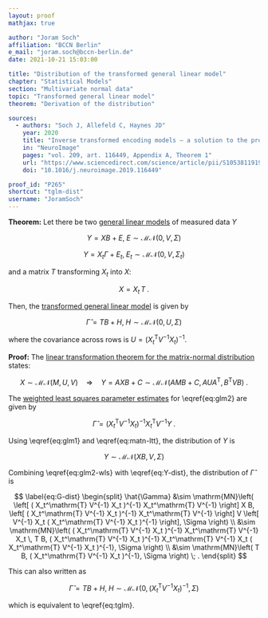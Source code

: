 ```yaml
---
layout: proof
mathjax: true

author: "Joram Soch"
affiliation: "BCCN Berlin"
e_mail: "joram.soch@bccn-berlin.de"
date: 2021-10-21 15:03:00

title: "Distribution of the transformed general linear model"
chapter: "Statistical Models"
section: "Multivariate normal data"
topic: "Transformed general linear model"
theorem: "Derivation of the distribution"

sources:
  - authors: "Soch J, Allefeld C, Haynes JD"
    year: 2020
    title: "Inverse transformed encoding models – a solution to the problem of correlated trial-by-trial parameter estimates in fMRI decoding"
    in: "NeuroImage"
    pages: "vol. 209, art. 116449, Appendix A, Theorem 1"
    url: "https://www.sciencedirect.com/science/article/pii/S1053811919310407"
    doi: "10.1016/j.neuroimage.2019.116449"

proof_id: "P265"
shortcut: "tglm-dist"
username: "JoramSoch"
---
```



**Theorem:** Let there be two [general linear models](/D/glm) of measured data $Y$

$$ \label{eq:glm1}
Y = X B + E, \; E \sim \mathcal{MN}(0, V, \Sigma)
$$

$$ \label{eq:glm2}
Y = X_t \Gamma + E_t, \; E_t \sim \mathcal{MN}(0, V, \Sigma_t)
$$

and a matrix $T$ transforming $X_t$ into $X$:

$$ \label{eq:X-Xt-T}
X = X_t \, T \; .
$$

Then, the [transformed general linear model](/D/tglm) is given by

$$ \label{eq:tglm}
\hat{\Gamma} = T B + H, \; H \sim \mathcal{MN}(0, U, \Sigma)
$$

where the covariance across rows is $U = ( X_t^\mathrm{T} V^{-1} X_t )^{-1}$.


**Proof:** The [linear transformation theorem for the matrix-normal distribution](/P/matn-ltt) states:

$$ \label{eq:matn-ltt}
X \sim \mathcal{MN}(M, U, V) \quad \Rightarrow \quad Y = AXB + C \sim \mathcal{MN}(AMB+C, AUA^\mathrm{T}, B^\mathrm{T}VB) \; .
$$

The [weighted least squares parameter estimates](/P/glm-wls) for \eqref{eq:glm2} are given by

$$ \label{eq:glm2-wls}
\hat{\Gamma} = ( X_t^\mathrm{T} V^{-1} X_t )^{-1} X_t^\mathrm{T} V^{-1} Y \; .
$$

Using \eqref{eq:glm1} and \eqref{eq:matn-ltt}, the distribution of $Y$ is

$$ \label{eq:Y-dist}
Y \sim \mathcal{MN}(X B, V, \Sigma)
$$

Combining \eqref{eq:glm2-wls} with \eqref{eq:Y-dist}, the distribution of $\hat{\Gamma}$ is

$$ \label{eq:G-dist}
\begin{split}
\hat{\Gamma} &\sim \mathrm{MN}\left( \left[ ( X_t^\mathrm{T} V^{-1} X_t )^{-1} X_t^\mathrm{T} V^{-1} \right] X B, \left[ ( X_t^\mathrm{T} V^{-1} X_t )^{-1} X_t^\mathrm{T} V^{-1} \right] V \left[ V^{-1} X_t ( X_t^\mathrm{T} V^{-1} X_t )^{-1} \right], \Sigma \right) \\
&\sim \mathrm{MN}\left( ( X_t^\mathrm{T} V^{-1} X_t )^{-1} X_t^\mathrm{T} V^{-1} X_t \, T B, ( X_t^\mathrm{T} V^{-1} X_t )^{-1} X_t^\mathrm{T} V^{-1} X_t ( X_t^\mathrm{T} V^{-1} X_t )^{-1}, \Sigma \right) \\
&\sim \mathrm{MN}\left( T B, ( X_t^\mathrm{T} V^{-1} X_t )^{-1}, \Sigma \right) \; .
\end{split}
$$

This can also written as

$$ \label{eq:tglm-qed}
\hat{\Gamma} = T B + H, \; H \sim \mathcal{MN}\left( 0, ( X_t^\mathrm{T} V^{-1} X_t )^{-1}, \Sigma \right)
$$

which is equivalent to \eqref{eq:tglm}.